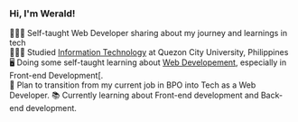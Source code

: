 ### Hi, I'm Werald!

🧑🏽‍💻 Self-taught Web Developer sharing about my journey and learnings in tech <br/>
👨🏽‍🎓 Studied [Information Technology](https://qcu.edu.ph/) at Quezon City University, Philippines <br/>
🖥️ Doing some self-taught learning about [Web Developement](https://github.com/weraldco?tab=repositories), especially in Front-end Development[. <br />
💼 Plan to transition from my current job in BPO into Tech as a Web Developer.
📚 Currently learning about Front-end development and Back-end development.  
